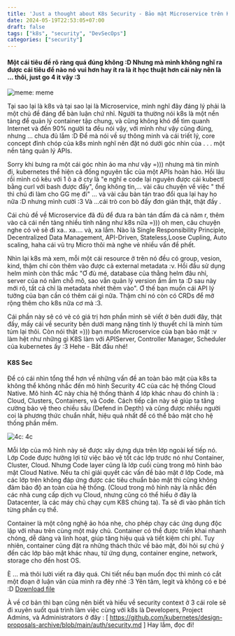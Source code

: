 ```yaml
---
title: 'Just a thought about K8s Security - Bảo mật Microservice trên K8s !!??'
date: 2024-05-19T22:53:05+07:00
draft: false
tags: ["k8s", "security", "DevSecOps"]
categories: ["security"]
---
```


#### Một cái tiêu đề rõ ràng quá đúng không :D Nhưng mà mình không nghĩ ra được cái tiêu đề nào nó vui hơn hay ít ra là ít học thuật hơn cái này nên là ... thôi, just go 4 it vậy :3

![meme: meme](/k8s-sec-img/meme.jpg)

Tại sao lại là k8s và tại sao lại là Microservice, mình nghĩ đây đáng lý phải là một chủ đề đáng để bàn luận chứ nhỉ. Người ta thường nói k8s là một nền tảng để quản lý container tập chung, và cũng không khó để tìm quanh Internet và đến 90% người ta đều nói vậy, với mình như vậy cũng đúng, nhưng ... chưa đủ lắm :D Để mà nói về sự thông minh và cái triết lý, core concept đỉnh chóp của k8s mình nghĩ nên đặt nó dưới góc nhìn của . . . một nền tảng quản lý APIs. 

Sorry khi bưng ra một cái góc nhìn ảo ma như vậy =))) nhưng mà tin mình đi, kubernetes thể hiện cả đống nguyên tắc của một APIs hoàn hảo. Hồi lâu rồi mình có kêu với 1 ô a ở cty là "e nghĩ e code lại nguyên được cái kubectl bằng curl với bash được đấy", ổng không tin,... vài câu chuyện về việc " thế thì chú đi làm cho GG mẹ đi" ... và vài câu bàn tán trao đổi qua lại hay ho nữa :D nhưng mình cười :3 Và ...cái trò con bò đấy đơn giản thật, thật đấy .

Cái chủ đề về Microservice đã đủ để đưa ra bàn tán đấm đá cả năm r, thêm vào cả cái nền tảng nhiều tính năng như k8s nữa =))) oh men, câu chuyện nghe có vẻ sẽ đi xa.. xa.... và, xa lắm.
Nào là Single Responsibility Principle, Decentralized Data Management, API-Driven, Stateless,Loose Cupling, Auto scaling, haha cái vũ trụ Micro thôi mà nghe vẻ nhiều vấn đề phết.

Nhìn lại k8s mà xem, mỗi một cái resource ở trên nó đều có group, vesion, kind, thậm chí còn thêm vào được cả external metadata :v. Hồi đầu sử dụng helm mình còn thắc mắc "Ơ đù mé, database của thằng helm đâu nhỉ, server của nó nằm chỗ mô, sao vẫn quản lý version ầm ầm ta :D sau này mới rõ, tất cả chỉ là metadata nhét thêm vào". Ơ thế bạn muốn cái API lý tưởng của bạn cần có thêm cái gì nữa. Thậm chí nó còn có CRDs để mở rộng thêm cho k8s nữa cơ mà :3.

Cái phần này sẽ có vẻ có giá trị hơn phần mình sẽ viết ở bên dưới đây, thật đấy, mấy cái về security bên dưới mang nặng tính lý thuyết chỉ là mình túm túm lại thôi. Còn nói thật =))) bạn muốn Microservice của bạn bảo mật :v làm hệt như những gì K8S làm với APIServer, Controller Manager, Scheduler của kubernetes ấy :3 Hehe -  Bắt đầu nhé!

#### K8S Sec

Để có cái nhìn tổng thể hơn về những vấn đề an toàn bảo mật của k8s ta không thể không nhắc đến mô hình Security 4C của các hệ thống Cloud Native. Mô hình 4C này chia hệ thống thành 4 lớp khác nhau đó chính là : Cloud, Clusters, Containers, và Code. Cách tiếp cận này sẽ giúp ta tăng cường bảo vệ theo chiều sâu (Defend in Depth) và cũng được nhiều người coi là phương thức chuẩn nhất, hiệu quả nhất để có thể bảo mật cho hệ thống phần mềm.

![4c: 4c](/k8s-sec-img/4c-model.jpg)

Mỗi lớp của mô hình này sẽ được xây dựng dựa trên lớp ngoài kế tiếp nó. Lớp Code được hưởng lợi từ việc bảo vệ tốt các lớp trước nó như Container, Cluster, Cloud. Nhưng Code layer cũng là lớp cuối cùng trong mô hình bảo mật Cloud Native. Nếu ta chỉ giải quyết các vấn đề bảo mật ở lớp Code, mà các lớp trên không đáp ứng được các tiêu chuẩn bảo mật thì cũng không đảm bảo độ an toàn của hệ thống. (Cloud trong mô hình này là nhắc đến các nhà cung cấp dịch vụ Cloud, nhưng cũng có thể hiểu ở đây là Datacenter, là các máy chủ chạy cụm K8S chúng ta). Ta sẽ đi vào phân tích từng phần cụ thể.

Container là một công nghệ ảo hóa nhẹ, cho phép chạy các ứng dụng độc lập với nhau trên cùng một máy chủ. Container có thể được triển khai nhanh chóng, dễ dàng và linh hoạt, giúp tăng hiệu quả và tiết kiệm chi phí. Tuy nhiên, container cũng đặt ra những thách thức về bảo mật, đòi hỏi sự chú ý đến các lớp bảo mật khác nhau, từ ứng dụng, container engine, network, storage cho đến host OS.

È ... mà thôi lười viết ra đây quá. 
Chi tiết nếu bạn muốn đọc thì mình có cắt một đoạn ở luận văn của mình ra đêy nhé :3
Yên tâm, legit và không có e bé :D
[Download file](/k8s-sec-file/k8s-sec.pdf)

À về cơ bản thì bạn cũng nên biết và hiểu về security context ở 3 cái role sẽ đi xuyên suốt quá trình làm việc cùng với k8s là Developers, Project Admins, và Administrators ở đây : [ https://github.com/kubernetes/design-proposals-archive/blob/main/auth/security.md ]
Hay lắm, đọc đi!
